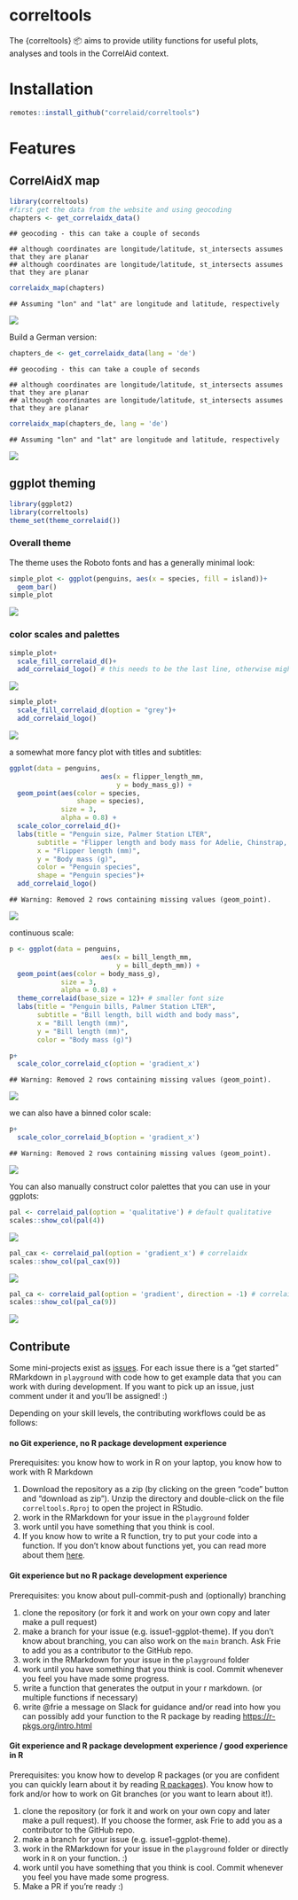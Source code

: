 correltools
================

The {correltools} :package: aims to provide utility functions for useful
plots, analyses and tools in the CorrelAid context.

# Installation

``` r
remotes::install_github("correlaid/correltools")
```

# Features

## CorrelAidX map

``` r
library(correltools)
#first get the data from the website and using geocoding
chapters <- get_correlaidx_data()
```

    ## geocoding - this can take a couple of seconds

    ## although coordinates are longitude/latitude, st_intersects assumes that they are planar
    ## although coordinates are longitude/latitude, st_intersects assumes that they are planar

``` r
correlaidx_map(chapters)
```

    ## Assuming "lon" and "lat" are longitude and latitude, respectively

![](README_files/figure-gfm/cax-map-1.png)<!-- -->

Build a German version:

``` r
chapters_de <- get_correlaidx_data(lang = 'de')
```

    ## geocoding - this can take a couple of seconds

    ## although coordinates are longitude/latitude, st_intersects assumes that they are planar
    ## although coordinates are longitude/latitude, st_intersects assumes that they are planar

``` r
correlaidx_map(chapters_de, lang = 'de')
```

    ## Assuming "lon" and "lat" are longitude and latitude, respectively

![](README_files/figure-gfm/cax-map-de-1.png)<!-- -->

## ggplot theming

``` r
library(ggplot2)
library(correltools)
theme_set(theme_correlaid())
```

### Overall theme

The theme uses the Roboto fonts and has a generally minimal look:

``` r
simple_plot <- ggplot(penguins, aes(x = species, fill = island))+
  geom_bar()
simple_plot
```

![](README_files/figure-gfm/simple-plot-1.png)<!-- -->

### color scales and palettes

``` r
simple_plot+
  scale_fill_correlaid_d()+
  add_correlaid_logo() # this needs to be the last line, otherwise might cause problems
```

![](README_files/figure-gfm/simple-plot-color-1.png)<!-- -->

``` r
simple_plot+
  scale_fill_correlaid_d(option = "grey")+
  add_correlaid_logo()
```

![](README_files/figure-gfm/simple-plot-grey-1.png)<!-- -->

a somewhat more fancy plot with titles and subtitles:

``` r
ggplot(data = penguins, 
                       aes(x = flipper_length_mm,
                           y = body_mass_g)) +
  geom_point(aes(color = species, 
                 shape = species),
             size = 3,
             alpha = 0.8) +
  scale_color_correlaid_d()+
  labs(title = "Penguin size, Palmer Station LTER",
       subtitle = "Flipper length and body mass for Adelie, Chinstrap, and Gentoo Penguins",
       x = "Flipper length (mm)",
       y = "Body mass (g)",
       color = "Penguin species",
       shape = "Penguin species")+
  add_correlaid_logo()
```

    ## Warning: Removed 2 rows containing missing values (geom_point).

![](README_files/figure-gfm/fancy-plot-discrete-1.png)<!-- -->

continuous scale:

``` r
p <- ggplot(data = penguins, 
                       aes(x = bill_length_mm,
                           y = bill_depth_mm)) +
  geom_point(aes(color = body_mass_g),
             size = 3,
             alpha = 0.8) +
  theme_correlaid(base_size = 12)+ # smaller font size
  labs(title = "Penguin bills, Palmer Station LTER",
       subtitle = "Bill length, bill width and body mass",
       x = "Bill length (mm)",
       y = "Bill length (mm)",
       color = "Body mass (g)")

p+
  scale_color_correlaid_c(option = 'gradient_x')
```

    ## Warning: Removed 2 rows containing missing values (geom_point).

![](README_files/figure-gfm/plot-cont-scale-1.png)<!-- -->

we can also have a binned color scale:

``` r
p+
  scale_color_correlaid_b(option = 'gradient_x')
```

    ## Warning: Removed 2 rows containing missing values (geom_point).

![](README_files/figure-gfm/plot-binned-scale-1.png)<!-- -->

You can also manually construct color palettes that you can use in your
ggplots:

``` r
pal <- correlaid_pal(option = 'qualitative') # default qualitative
scales::show_col(pal(4))
```

![](README_files/figure-gfm/palettes-1.png)<!-- -->

``` r
pal_cax <- correlaid_pal(option = 'gradient_x') # correlaidx
scales::show_col(pal_cax(9))
```

![](README_files/figure-gfm/palettes-2.png)<!-- -->

``` r
pal_ca <- correlaid_pal(option = 'gradient', direction = -1) # correlaid, reversed order
scales::show_col(pal_ca(9))
```

![](README_files/figure-gfm/palettes-3.png)<!-- -->

## Contribute

Some mini-projects exist as
[issues](https://github.com/CorrelAid/correltools/issues). For each
issue there is a “get started” RMarkdown in `playground` with code how
to get example data that you can work with during development. If you
want to pick up an issue, just comment under it and you’ll be assigned!
:)

Depending on your skill levels, the contributing workflows could be as
follows:

#### no Git experience, no R package development experience

Prerequisites: you know how to work in R on your laptop, you know how to
work with R Markdown

1.  Download the repository as a zip (by clicking on the green “code”
    button and “download as zip”). Unzip the directory and double-click
    on the file `correltools.Rproj` to open the project in RStudio.
2.  work in the RMarkdown for your issue in the `playground` folder
3.  work until you have something that you think is cool.
4.  If you know how to write a R function, try to put your code into a
    function. If you don’t know about functions yet, you can read more
    about them [here](https://r4ds.had.co.nz/functions.html).

#### Git experience but no R package development experience

Prerequisites: you know about pull-commit-push and (optionally)
branching

1.  clone the repository (or fork it and work on your own copy and later
    make a pull request)
2.  make a branch for your issue (e.g. issue1-ggplot-theme). If you
    don’t know about branching, you can also work on the `main` branch.
    Ask Frie to add you as a contributor to the GitHub repo.
3.  work in the RMarkdown for your issue in the `playground` folder
4.  work until you have something that you think is cool. Commit
    whenever you feel you have made some progress.
5.  write a function that generates the output in your r markdown. (or
    multiple functions if necessary)
6.  write @frie a message on Slack for guidance and/or read into how you
    can possibly add your function to the R package by reading
    <https://r-pkgs.org/intro.html>

#### Git experience and R package development experience / good experience in R

Prerequisites: you know how to develop R packages (or you are confident
you can quickly learn about it by reading [R
packages](https://r4ds.had.co.nz/index.html)). You know how to fork
and/or how to work on Git branches (or you want to learn about it!).

1.  clone the repository (or fork it and work on your own copy and later
    make a pull request). If you choose the former, ask Frie to add you
    as a contributor to the GitHub repo.
2.  make a branch for your issue (e.g. issue1-ggplot-theme).
3.  work in the RMarkdown for your issue in the `playground` folder or
    directly work in `R` on your function. :)
4.  work until you have something that you think is cool. Commit
    whenever you feel you have made some progress.
5.  Make a PR if you’re ready :)
